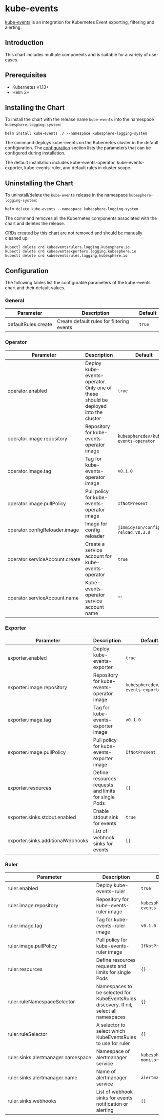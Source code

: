 # kube-events

[kube-events](https://github.com/kubesphere/kube-events) is an integration for Kubernetes Event exporting, filtering and alerting.
 

## Introduction

This chart includes multiple components and is suitable for a variety of use-cases.

## Prerequisites
- Kubernetes v1.13+
- Helm 3+ 

## Installing the Chart

To install the chart with the release name `kube-events` into the namespace `kubesphere-logging-system`:

```console
helm install kube-events ./ --namespace kubesphere-logging-system
```

The command deploys kube-events on the Kubernetes cluster in the default configuration. The [configuration](#configuration) section lists the parameters that can be configured during installation.

The default installation includes kube-events-operator, kube-events-exporter, kube-events-ruler, and default rules in cluster scope.

## Uninstalling the Chart

To uninstall/delete the `kube-events` release in the namespace `kubesphere-logging-system`:

```console
helm delete kube-events --namespace kubesphere-logging-system
```

The command removes all the Kubernetes components associated with the chart and deletes the release.

CRDs created by this chart are not removed and should be manually cleaned up:

```console
kubectl delete crd kubeeventsrulers.logging.kubesphere.io
kubectl delete crd kubeeventsexporters.logging.kubesphere.io
kubectl delete crd kubeeventsrules.logging.kubesphere.io
```

## Configuration

The following tables list the configurable parameters of the kube-events chart and their default values.

### General
| Parameter | Description | Default |
| ----- | ----------- | ------ |
| defaultRules.create | Create default rules for filtering events | `true` |

### Operator
| Parameter | Description | Default |
| ----- | ----------- | ------ |
| operator.enabled | Deploy kube-events-operator. Only one of these should be deployed into the cluster | `true` |
| operator.image.repository | Repository for kube-events-operator image | `kubespheredev/kube-events-operator` |
| operator.image.tag | Tag for kube-events-operator image | `v0.1.0` |
| operator.image.pullPolicy | Pull policy for kube-events-operator image | `IfNotPresent` |
| operator.configReloader.image | Image for config reloader | `jimmidyson/configmap-reload:v0.3.0` |
| operator.serviceAccount.create | Create a service account for kube-events-operator | `true` |
| operator.serviceAccount.name | Kube-events-operator service account name | `""` |

### Exporter
| Parameter | Description | Default |
| ----- | ----------- | ------ |
| exporter.enabled | Deploy kube-events-exporter | `true` |
| exporter.image.repository | Repository for kube-events-operator image | `kubespheredev/kube-events-exporter` |
| exporter.image.tag | Tag for kube-events-exporter image | `v0.1.0` |
| exporter.image.pullPolicy | Pull policy for kube-events-exporter image | `IfNotPresent` |
| exporter.resources | Define resources requests and limits for single Pods | `{}` |
| exporter.sinks.stdout.enabled | Enable stdout sink for events | `true` |
| exporter.sinks.additionalWebhooks | List of webhook sinks for events | `[]` |

### Ruler
| Parameter | Description | Default |
| ----- | ----------- | ------ |
| ruler.enabled | Deploy kube-events-ruler | `true` |
| ruler.image.repository | Repository for kube-events-ruler image | `kubespheredev/kube-events-ruler` |
| ruler.image.tag | Tag for kube-events-ruler image | `v0.1.0` |
| ruler.image.pullPolicy | Pull policy for kube-events-ruler image | `IfNotPresent` |
| ruler.resources | Define resources requests and limits for single Pods | `{}` |
| ruler.ruleNamespaceSelector | Namespaces to be selected for KubeEventsRules discovery. If nil, select all namespaces | `{}` |
| ruler.ruleSelector | A selector to select which KubeEventsRules to use for ruler | `{}` |
| ruler.sinks.alertmanager.namespace | Namespace of alertmanager service | `kubesphere-monitoring-system` |
| ruler.sinks.alertmanager.name | Name of alertmanager service | `alertmanager-main` |
| ruler.sinks.webhooks | List of webhook sinks for events notification or alerting | `[]` |